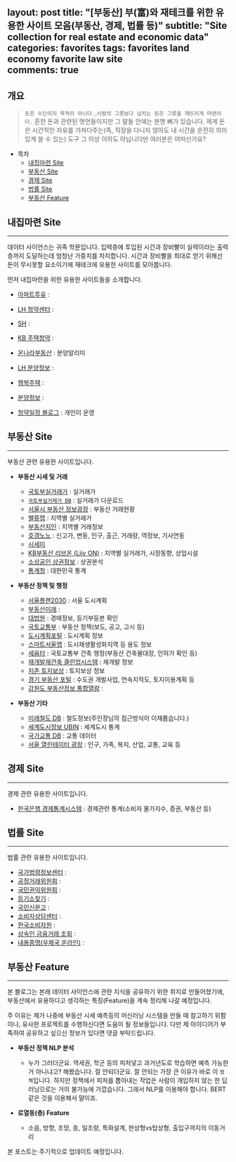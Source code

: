 
layout: post
title:  "[부동산] 부(富)와 재테크를 위한 유용한 사이트 모음(부동산, 경제, 법률 등)"
subtitle:   "Site collection for real estate and economic data"
categories: favorites
tags: favorites land economy favorite law site   
comments: true
---


## 개요
> `돈은 수단이지 목적이 아니다.`,`사람의 그릇보다 넘치는 돈은 그릇을 깨뜨리게 마련이다.` 흔한 돈과 관련된 명언들이지만 그 말들 안에는 분명 뼈가 있습니다. 제게 돈은 시간적인 자유를 가져다주는(즉, 직장을 다니지 않아도 내 시간을 온전히 의미있게 쓸 수 있는) 도구 그 이상 이하도 아닙니다만 여러분은 어떠신가요?  

- 목차
	- [내집마련 Site](#내집마련-site)
	- [부동산 Site](#부동산-site)
	- [경제 Site](#경제-site)
	- [법률 Site](#법률-site)
	- [부동산 Feature](#부동산-feature)

## 내집마련 Site  
---
데이터 사이언스는 귀족 학문입니다. 입력층에 투입된 시간과 장비빨이 실력이라는 출력층까지 도달하는데 엄청난 가중치를 차지합니다. 시간과 장비빨을 최대로 얻기 위해선 돈이 무시못할 요소이기에 재테크에 유용한 사이트를 모아봅니다.

먼저 내집마련을 위한 유용한 사이트들을 소개합니다.

  * [아파트투유](https://www.apt2you.com/) :   	 
  * [LH 청약센터](https://apply.lh.or.kr) :  
  * [SH](http://www.i-sh.co.kr/) :  
  * [KB 주택청약](https://oland.kbstar.com/quics?page=ohsubs&QSL=F#loading) :  

  * [온나라부동산](http://onnara.go.kr) : 분양알리미    
  * [LH 분양정보](http://www.lh.or.kr/) :  
  * [행복주택](http://www.molit.go.kr/happyhouse/info.jsp) :  
  * [분양정보](http://www.r114.com/z/sale/b_list.asp?only=0&m_=1&g_=1&type_g=B^&type_cd=03^&tabkind=1) :   
  * [청약일정 블로그](https://blog.naver.com/hihipk) : 개인이 운영

## 부동산 Site  
---
부동산 관련 유용한 사이트입니다.

- __부동산 시세 및 거래__  
  * [국토부실거래가](http://rt.molit.go.kr/) : 실거래가
  * [`국토부실거래가 DB`](http://rtdown.molit.go.kr/) : 실거래가 다운로드   
  * [서울시 부동산 정보광장](http://land.seoul.go.kr/) : 부동산 거래현황
  * [밸류맵](https://www.valueupmap.com/) : 지역별 실거래가  
  * [부동산지인](https://aptgin.com/) : 지역별 거래정보  
  * [호갱노노](https://hogangnono.com/) : 신고가, 변동, 인구, 출근, 거래량, 역정보, 기사연동  
  * [시세미](https://sise.me/)
  * [KB부동산 리브온 (Liiv ON)](https://onland.kbstar.com) : 지역별 실거래가, 시장동향, 상업시설  
  * [소상공인 상권정보](http://sg.sbiz.or.kr) : 상권분석
  * [통계청](http://kosis.kr) : 대한민국 통계  

- __부동산 정책 및 행정__   
  * [서울플랜2030](https://www.2040seoulplan.com/) : 서울 도시계획
  * [부동산미래](http://landfuture.co.kr/) :  
  * [대법원](http://www.courtauction.go.kr/) : 경매정보, 등기부등본 확인  
  * [국토교통부](http://www.molit.go.kr) : 부동산 정책(보도, 공고, 고시 등)  
  * [도시계획포털](http://urban.seoul.go.kr/) : 도시계획 정보  
  * [스마트서울맵](https://map.seoul.go.kr) : 도시재생활성화지역 등 용도 정보  
  * [세움터](https://www.eais.go.kr/) : 국토교통부 건축 행정(부동산 건축물대장, 인허가 확인 등)  
  * [재개발재건축 클린업시스템](http://cleanup.seoul.go.kr) : 재개발 정보  
  * [지존 토지보상](http://www.gzonei.com/) : 토지보상 정보  
  * [경기 부동산 포털](https://gris.gg.go.kr) : 수도권 개발사업, 연속지적도, 토지이용계획 등   
  * [강원도 부동산정보 통합열람](http://kras.gwd.go.kr/land_info/info/baseInfo/baseInfo.do) :

- __부동산 기타__  
  * [미래철도 DB](http://www.frdb.wo.to/) : 철도정보(주인장님의 접근방식이 이채롭습니다.)  
  * [세계도시정보 UBIN](https://ubin.krihs.re.kr) : 세계도시 통계  
  * [국가교통 DB](https://www.ktdb.go.kr) : 교통 데이터  
  * [서울 열린테이터 광장](http://data.seoul.go.kr/) : 인구, 가족, 복지, 산업, 교통, 교육 등  


## 경제 Site  
---
경제 관련 유용한 사이트입니다.

* [한국은행 경제통계시스템](http://ecos.bok.or.kr) : 경제관련 통계(소비자 물가지수, 증권, 부동산 등)



## 법률 Site  
---
법률 관련 유용한 사이트입니다.

  * [국가법령정보센터](http://www.law.go.kr/main.html) :   
  * [공정거래위원회](http://www.ftc.go.kr/) :   
  * [국민권익위원회](http://www.acrc.go.kr/acrc/index.do) :   
  * [등기소찾기](http://www.iros.go.kr/pos1/pfrontservlet?cmd=PINFSrchRegtC) :   
  * [국민신문고](https://www.epeople.go.kr/jsp/user/pc/cvreq/UPcCvreqForm.jsp?flag=N&) :   
  * [소비자상담센터](http://www.ccn.go.kr/index.ccn) :   
  * [한국소비자원](http://www.kca.go.kr/index.do) :   
  * [상속인 금융거래 조회](http://www.fcsc.kr/D/fu_d_07_01.jsp) :   
  * [내용증명(우체국 온라인)](http://blog.naver.com/ericaju/220270973199) :   


## 부동산 Feature  
---
본 블로그는 본래 데이터 사이언스에 관한 지식을 공유하기 위한 취지로 만들어졌기에, 부동산에서 유용하다고 생각하는 특징(Feature)을 계속 정리해 나갈 예정입니다.

주 이유는 제가 나중에 부동산 시세 예측등의 머신러닝 시스템을 만들 때 참고하기 위함이나, 유사한 프로젝트를 수행하신다면 도움이 될 정보들입니다. 다만 제 아이디어가 부족하여 공유하고 싶으신 정보가 있다면 댓글 부탁드립니다.

* __부동산 정책 NLP 분석__  
  - 누가 그러더군요. 역세권, 학군 등의 피처넣고 과거년도로 학습하면 예측 가능한거 아니냐고? 해봤습니다. 잘 안되더군요. 잘 안되는 가장 큰 이유가 바로 이 `정책`입니다. 하지만 정책에서 피처를 뽑아내는 작업은 사람이 개입하지 않는 한 딥러닝으로는 거의 불가능에 가깝습니다. 그래서 NLP를 이용해야 합니다. BERT 같은 것을 이용해서 말이죠.

* __로열동(층) Feature__   
  - 소음, 방향, 조망, 층, 일조량, 특화설계, 판상형vs탑상형, 출입구까지의 이동거리


본 포스트는 주기적으로 업데이트 예정입니다.

